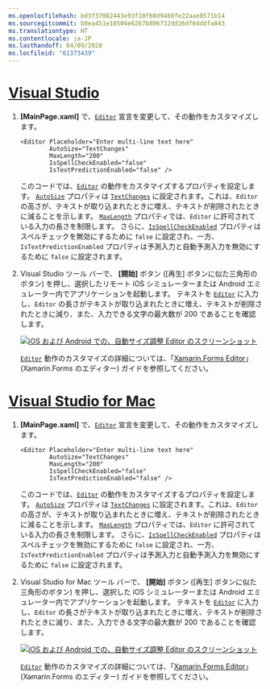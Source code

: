 ```yaml
---
ms.openlocfilehash: bd3f37082443e93f10f60d9466fe22aae8571b14
ms.sourcegitcommit: b0ea451e18504e6267b896732dd26df64ddfa843
ms.translationtype: HT
ms.contentlocale: ja-JP
ms.lasthandoff: 04/09/2020
ms.locfileid: "61373439"
---
```

# <a name="visual-studio"></a>[Visual Studio](#tab/vswin)

1. **[MainPage.xaml]** で、[`Editor`](xref:Xamarin.Forms.Editor) 宣言を変更して、その動作をカスタマイズします。

    ```xaml
    <Editor Placeholder="Enter multi-line text here"
            AutoSize="TextChanges"
            MaxLength="200"
            IsSpellCheckEnabled="false"
            IsTextPredictionEnabled="false" />
    ```

    このコードでは、[`Editor`](xref:Xamarin.Forms.Editor) の動作をカスタマイズするプロパティを設定します。 [`AutoSize`](xref:Xamarin.Forms.Editor.AutoSize) プロパティは [`TextChanges`](xref:Xamarin.Forms.EditorAutoSizeOption.TextChanges) に設定されます。これは、`Editor` の高さが、テキストが取り込まれたときに増え、テキストが削除されたときに減ることを示します。 [`MaxLength`](xref:Xamarin.Forms.InputView.MaxLength) プロパティでは、`Editor` に許可されている入力の長さを制限します。 さらに、[`IsSpellCheckEnabled`](xref:Xamarin.Forms.InputView.IsSpellCheckEnabled) プロパティはスペルチェックを無効にするために `false` に設定され、一方、`IsTextPredictionEnabled` プロパティは予測入力と自動予測入力を無効にするために `false` に設定されます。

1. Visual Studio ツール バーで、 **[開始]** ボタン ([再生] ボタンに似た三角形のボタン) を押し、選択したリモート iOS シミュレーターまたは Android エミュレーター内でアプリケーションを起動します。 テキストを [`Editor`](xref:Xamarin.Forms.Entry) に入力し、`Editor` の長さがテキストが取り込まれたときに増え、テキストが削除されたときに減り、また、入力できる文字の最大数が 200 であることを確認します。

    [![iOS および Android での、自動サイズ調整 Editor のスクリーンショット](../images/customize-behavior.png "自動サイズ調整 Editor")](../images/customize-behavior-large.png#lightbox "自動サイズ調整 Editor")

    [`Editor`](xref:Xamarin.Forms.Editor) 動作のカスタマイズの詳細については、「[Xamarin.Forms Editor](~/xamarin-forms/user-interface/text/editor.md)」 (Xamarin.Forms のエディター) ガイドを参照してください。

# <a name="visual-studio-for-mac"></a>[Visual Studio for Mac](#tab/vsmac)

1. **[MainPage.xaml]** で、[`Editor`](xref:Xamarin.Forms.Editor) 宣言を変更して、その動作をカスタマイズします。

    ```xaml
    <Editor Placeholder="Enter multi-line text here"
            AutoSize="TextChanges"
            MaxLength="200"
            IsSpellCheckEnabled="false"
            IsTextPredictionEnabled="false" />
    ```

    このコードでは、[`Editor`](xref:Xamarin.Forms.Editor) の動作をカスタマイズするプロパティを設定します。 [`AutoSize`](xref:Xamarin.Forms.Editor.AutoSize) プロパティは [`TextChanges`](xref:Xamarin.Forms.EditorAutoSizeOption.TextChanges) に設定されます。これは、`Editor` の高さが、テキストが取り込まれたときに増え、テキストが削除されたときに減ることを示します。 [`MaxLength`](xref:Xamarin.Forms.InputView.MaxLength) プロパティでは、`Editor` に許可されている入力の長さを制限します。 さらに、[`IsSpellCheckEnabled`](xref:Xamarin.Forms.InputView.IsSpellCheckEnabled) プロパティはスペルチェックを無効にするために `false` に設定され、一方、`IsTextPredictionEnabled` プロパティは予測入力と自動予測入力を無効にするために `false` に設定されます。

1. Visual Studio for Mac ツール バーで、 **[開始]** ボタン ([再生] ボタンに似た三角形のボタン) を押し、選択した iOS シミュレーターまたは Android エミュレーター内でアプリケーションを起動します。 テキストを [`Editor`](xref:Xamarin.Forms.Entry) に入力し、`Editor` の長さがテキストが取り込まれたときに増え、テキストが削除されたときに減り、また、入力できる文字の最大数が 200 であることを確認します。

    [![iOS および Android での、自動サイズ調整 Editor のスクリーンショット](../images/customize-behavior.png "自動サイズ調整 Editor")](../images/customize-behavior-large.png#lightbox "自動サイズ調整 Editor")

    [`Editor`](xref:Xamarin.Forms.Editor) 動作のカスタマイズの詳細については、「[Xamarin.Forms Editor](~/xamarin-forms/user-interface/text/editor.md)」 (Xamarin.Forms のエディター) ガイドを参照してください。
